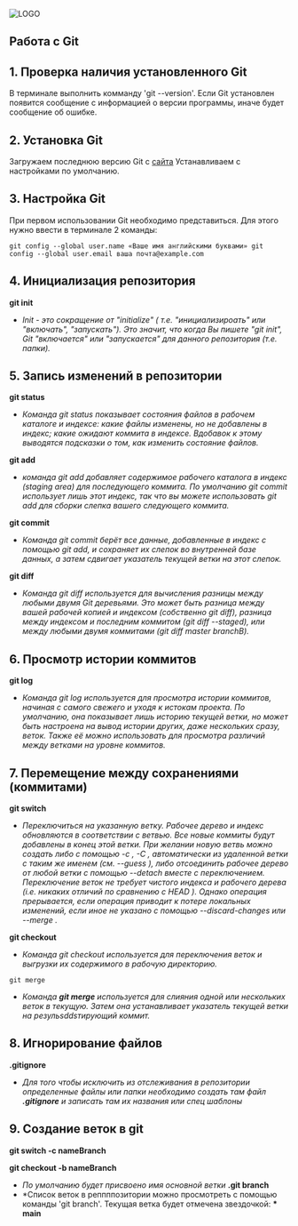 ![LOGO](Git-Logo-2Color.png)

## Работа с Git

## 1. Проверка наличия установленного Git
В терминале выполнить комманду 'git --version'.
Если Git установлен появится сообщение с информацией о версии программы, иначе будет сообщение об ошибке.

## 2. Установка Git
Загружаем последнюю версию Git с [сайта](https://git-scm.com/downloads)
Устанавливаем с настройками по умолчанию.

## 3. Настройка Git 
При первом использовании Git необходимо представиться. 
Для этого нужно ввести в терминале 2 команды:
```
git config --global user.name «Ваше имя английскими буквами» git
config --global user.email ваша почта@example.com
```
## 4. Инициализация репозитория

**git init**
- *Init - это сокращение от "initialize" ( т.е. "инициализироать" или "включать", "запускать"). 
Это значит, что когда Вы пишете "git init", Git "включается" или "запускается" для данного репозитория (т.е. папки).*

## 5. Запись изменений в репозитории
**git status**
- *Команда git status показывает состояния файлов в рабочем каталоге и индексе: какие файлы изменены, но не добавлены в индекс; какие ожидают коммита в индексе. Вдобавок к этому выводятся подсказки о том, как изменить состояние файлов.*

**git add**
- *команда git add добавляет содержимое рабочего каталога в индекс (staging area) для последующего коммита. По умолчанию git commit использует лишь этот индекс, так что вы можете использовать git add для сборки слепка вашего следующего коммита.*

**git commit**
- *Команда git commit берёт все данные, добавленные в индекс с помощью git add, и сохраняет их слепок во внутренней базе данных, а затем сдвигает указатель текущей ветки на этот слепок.*

**git diff**
- *Команда git diff используется для вычисления разницы между любыми двумя Git деревьями. Это может быть разница между вашей рабочей копией и индексом (собственно git diff), разница между индексом и последним коммитом (git diff --staged), или между любыми двумя коммитами (git diff master branchB).*
## 6. Просмотр истории коммитов
**git log**
- *Команда git log используется для просмотра истории коммитов, начиная с самого свежего и уходя к истокам проекта. По умолчанию, она показывает лишь историю текущей ветки, но может быть настроена на вывод истории других, даже нескольких сразу, веток. Также её можно использовать для просмотра различий между ветками на уровне коммитов.*
## 7. Перемещение между сохранениями (коммитами)
**git switch**
- *Переключиться на указанную ветку. Рабочее дерево и индекс обновляются в соответствии с ветвью. Все новые коммиты будут добавлены в конец этой ветки. При желании новую ветвь можно создать либо с помощью -c , -C , автоматически из удаленной ветки с таким же именем (см. --guess ), либо отсоединить рабочее дерево от любой ветки с помощью --detach вместе с переключением. Переключение веток не требует чистого индекса и рабочего дерева (i.e. никаких отличий по сравнению с HEAD ). Однако операция прерывается, если операция приводит к потере локальных изменений, если иное не указано с помощью --discard-changes или --merge .*

**git checkout**
- *Команда git checkout используется для переключения веток и выгрузки их содержимого в рабочую директорию.*
```
git merge
```
- *Команда **git merge** используется для слияния одной или нескольких веток в текущую. Затем она устанавливает указатель текущей ветки на резульsddsтирующий коммит.*
## 8. Игнорирование файлов
**.gitignore**
- *Для того чтобы исключить из отслеживания в репозитории определенные файлы или папки необходимо создать там файл ***.gitignore*** и записать там их названия или спец шаблоны*
## 9. Создание веток в git
**git switch -c nameBranch**

**git checkout -b nameBranch**
- *По умолчанию будет присвоено имя основной ветки*
**.git branch**
- *Список веток в реппппозитории можно просмотреть с помощью команды 'git branch'. Текущая ветка будет отмечена звездочкой: **\* main**
